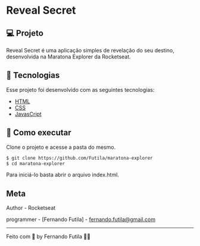 # Reveal Secret

<!-- <div align="center">
    <img src="https://github.com/Futila/ReactMeals/blob/master/src/.github/header.JPG" width="400px" />
</div> -->

## 💻 Projeto

Reveal Secret é uma aplicação simples de revelação do seu destino, desenvolvida na Maratona Explorer da Rocketseat.

## 🧪 Tecnologias

Esse projeto foi desenvolvido com as seguintes tecnologias:

- [HTML](https://developer.mozilla.org/pt-BR/docs/Web/HTML)
- [CSS](https://developer.mozilla.org/pt-BR/docs/Web/CSS)
- [JavasCript](https://developer.mozilla.org/pt-BR/docs/Web/JavaScript)

## 🚀 Como executar

Clone o projeto e acesse a pasta do mesmo.

```bash
$ git clone https://github.com/Futila/maratona-explorer
$ cd maratona-explorer
```

Para iniciá-lo basta abrir o arquivo index.html.

## Meta

Author - Rocketseat

programmer - [Fernando Futila] - fernando.futila@gmail.com

---

Feito com 💜 by Fernando Futila 👋🏻
